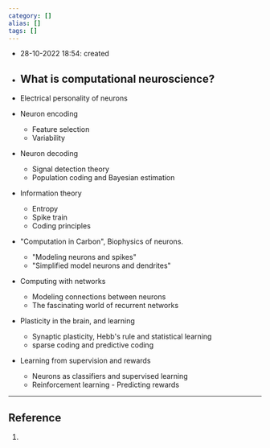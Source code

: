 ```yaml
---
category: []
alias: []
tags: []
---
```


- 28-10-2022 18:54: created

- What is computational neuroscience?
	- 

- Electrical personality of neurons
- Neuron encoding
	- Feature selection 
	- Variability
- Neuron decoding
	- Signal detection theory
	- Population coding and Bayesian estimation
- Information theory
	- Entropy
	- Spike train
	- Coding principles
- "Computation in Carbon", Biophysics of neurons. 
	- "Modeling neurons and spikes"
	- "Simplified model neurons and dendrites"
- Computing with networks
	- Modeling connections between neurons
	- The fascinating world of recurrent networks
- Plasticity in the brain, and learning
	- Synaptic plasticity, Hebb's rule and statistical learning
	- sparse coding and predictive coding
- Learning from supervision and rewards
	- Neurons as classifiers and supervised learning
	- Reinforcement learning - Predicting rewards

---
## Reference

1. 